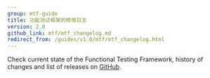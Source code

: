 ```yaml
---
group: mtf-guide
title: 功能测试框架的修改日志
version: 2.0
github_link: mtf/mtf_changelog.md
redirect_from: /guides/v1.0/mtf/mtf_changelog.html
---
```


Check current state of the Functional Testing Framework, history of changes and list of releases on [GitHub][].

[GitHub]: https://github.com/magento/mtf/blob/develop/CHANGELOG.md
